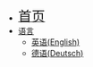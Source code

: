* [<font size=5>首页</font>](/)
* [语言](/languages/)
  * [英语\(English\)](/languages/english/)
  * [德语\(Deutsch\)](/languages/german/)